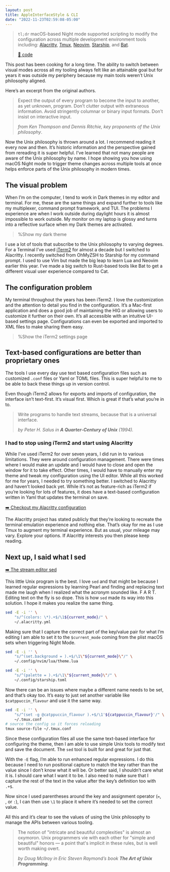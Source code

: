 ```yaml
---
layout: post
title: AppleInterfaceStyle & CLI
date: "2022-11-23T02:59:08-05:00"
---
```


> `tl;dr` macOS-based Night mode supported scripting to modify the configuration across multiple development environment tools including: [Alacritty][alacritty], [Tmux][tmux], [Neovim][neovim], [Starship][starship], and [Bat][bat].
>
> [🔗 code](https://git.sr.ht/~rogeruiz/.files/tree/main/item/bin/darwin/current_visual_mode)

[alacritty]: https://alacritty.org/
[tmux]: https://github.com/tmux/tmux/wiki
[neovim]: https://neovim.io/
[starship]: https://starship.rs/
[bat]: https://github.com/sharkdp/bat

This post has been cooking for a long time. The ability to switch between visual modes across all my tooling always felt like an attainable goal but for years it was outside my periphery because my main tools weren’t Unix philosophy aligned.

Here’s an excerpt from the original authors.

> Expect the output of every program to become the input to another, as yet unknown, program. Don’t clutter output with extraneous information. Avoid stringently columnar or binary input formats. Don’t insist on interactive input.
> 
> *from Ken Thompson and Dennis Ritchie, key proponents of the Unix philosophy*.

Now the Unix philosophy is thrown around a lot. I recommend reading it every now and then. It’s historic information and the perspective gained from rereading it is super helpful. I’ve learned that not many people are aware of the Unix philosophy by name. I hope showing you how using macOS Night mode to trigger theme changes across multiple tools at once helps enforce parts of the Unix philosophy in modern times.

## The visual problem

When I’m on the computer, I tend to work in Dark themes in my editor and terminal. For me, these are the same things and expand further to tools like my multiplexer, command prompt framework, and TUI. The problems I experience are when I work outside during daylight hours it is almost impossible to work outside. My monitor on my laptop is glossy and turns into a reflective surface when my Dark themes are activated. 

> %Show my dark theme

I use a lot of tools that subscribe to the Unix philosophy to varying degrees. For a Terminal I’ve used [iTerm2][iterm2] for almost a decade but I switched to Alacritty. I recently switched from OhMyZSH to Starship for my command prompt. I used to use Vim but made the big leap to learn Lua and Neovim earlier this year. I’ve made a big switch to Rust-based tools like Bat to get a different visual user experience compared to Cat. 

[iterm2]: https://iterm2.com/

## The configuration problem 

My terminal throughout the years has been iTerm2. I love the customization and the attention to detail you find in the configuration. It’s a Mac-first application and does a good job of maintaining the HIG or allowing users to customize it further on their own. It’s all accessible with an intuitive UI-based settings page. Configurations can even be exported and imported to XML files to make sharing them easy.

> %Show the iTerm2 settings page

## Text-based configurations are better than proprietary ones

The tools I use every day use text based configuration files such as customized `.conf` files or Yaml or TOML files. This is super helpful to me to be able to back these things up in version control. 

Even though iTerm2 allows for exports and imports of configuration, the interface isn’t text-first. It’s visual first. Which is great if that’s what you’re in to.

> Write programs to handle text streams, because that is a universal interface.
>
> *by Peter H. Salus in **A Quarter-Century of Unix** (1994).*

### I had to stop using iTerm2 and start using Alacritty

While I’ve used iTerm2 for over seven years, I did run in to various limitations. They were around configuration management. There were times where I would make an update and I would have to close and open the window for it to take effect. Other times, I would have to manually enter my theme and tweak my configuration using the UI editor. While all this worked for me for years, I needed to try something better. I switched to Alacritty and haven’t looked back yet. While it’s not as feature-rich as iTerm2 if you’re looking for lots of features, it does have a text-based configuration written in Yaml that updates the terminal on save.

[➡️ Checkout my Alacritty configuration](https://git.sr.ht/~rogeruiz/.files/tree/main/item/alacritty/alacritty.yml)

The Alacritty project has stated publicly that they’re looking to recreate the terminal emulation experience and nothing else. That’s okay for me as I use Tmux to augment my terminal experience. But as usual, your mileage may vary. Explore your options. If Alacritty interests you then please keep reading. 

## Next up, I said what I sed

[➡️ The stream editor sed](https://manpages.org/sed)

This little Unix program is the best. I love `sed` and that might be because I learned regular expressions by learning Pearl and finding and replacing text made me laugh when I realized what the acronym sounded like. F A R T. Editing text on the fly is so dope. This is how `sed` made its way into this solution. I hope it makes you realize the same thing. 

```sh
sed -E -i '' \
	"s/^(colors: \*).+$/\1${current_mode}/" \
	~/.alacritty.yml
```

Making sure that I capture the correct part of the key/value pair for what I’m editing I am able to set it to the `$current_mode` coming from the plist macOS sets when triggering Night Mode. 

```sh
sed -E -i '' \
	"s/^(set.background = ).+$/\1\"${current_mode}\"/" \
	~/.config/nvim/lua/theme.lua
```

```sh
sed -E -i '' \
	"s/^(palette = ).+$/\1\"${current_mode}\"/" \
	~/.config/starship.toml
```

Now there can be an issues where maybe a different name needs to be set, and that’s okay too. It’s easy to just set another variable like `$catppuccin_flavour` and use it the same way. 

```sh
sed -E -i '' \
	"s/^(set -g @catppuccin_flavour ).+$/\1'${catppuccin_flavour}'/" \
	~/.tmux.conf
# source the config so it forces reloading
tmux source-file ~/.tmux.conf
```

Since these configuration files all use the same text-based interface for configuring the theme, then I am able to use simple Unix tools to modify text and save the document. The `sed` tool is built for and great for just that. 

With the `-E` flag, I’m able to run enhanced regular expressions. I do this because I need to run positional capture to match the key rather than the value since I don’t know what it will be. Or better said, I shouldn’t care what it is. I should care what I want it to be. I also need to make sure that I capture the rest of the text in the value after the key’s definition too with `.+$`. 

Now since I used parentheses around the key and assignment operator (`=`, ` `, or `:`), I can then use `\1` to place it where it’s needed to set the correct value. 

All this and it’s clear to see the values of using the Unix philosophy to manage the APIs between various tooling. 

> The notion of "intricate and beautiful complexities" is almost an oxymoron. Unix programmers vie with each other for "simple and beautiful" honors — a point that's implicit in these rules, but is well worth making overt.
>
> *by Doug McIlroy in Eric Steven Raymond’s book **The Art of Unix Programming***. 